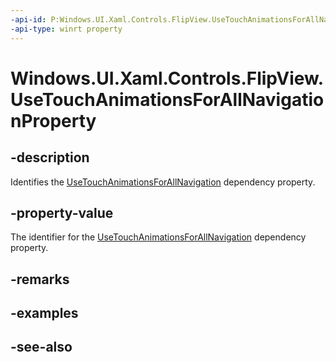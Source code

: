 ```yaml
---
-api-id: P:Windows.UI.Xaml.Controls.FlipView.UseTouchAnimationsForAllNavigationProperty
-api-type: winrt property
---
```


<!-- Property syntax
public Windows.UI.Xaml.DependencyProperty UseTouchAnimationsForAllNavigationProperty { get; }
-->

# Windows.UI.Xaml.Controls.FlipView.UseTouchAnimationsForAllNavigationProperty

## -description
Identifies the [UseTouchAnimationsForAllNavigation](flipview_usetouchanimationsforallnavigation.md) dependency property.



## -property-value
The identifier for the [UseTouchAnimationsForAllNavigation](flipview_usetouchanimationsforallnavigation.md) dependency property.

## -remarks

## -examples

## -see-also
